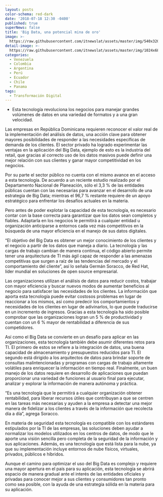 ```yaml
---
layout: posts
color-schema: red-dark
date: '2018-07-18 12:30 -0400'
published: true
superNews: false
title: 'Big Data, una potencial mina de oro'
image: >-
  https://raw.githubusercontent.com/itnewslat/assets/master/img/540x320/Big-Data-p.jpg
detail-image: >-
  https://raw.githubusercontent.com/itnewslat/assets/master/img/1024x680/Big-Data-g.jpg
categories:
  - Venezuela
  - Colombia
  - Argentina
  - Perú
  - Ecuador
  - Chile
  - Panama
tags:
  - Transformación Digital
---
```


- Esta tecnología revoluciona los negocios para manejar grandes volúmenes de datos en una variedad de formatos y a una gran velocidad.

Las empresas en República Dominicana requieren reconocer el valor real de la implementación del análisis de datos, una acción clave para obtener mayores posibilidades de responder a las necesidades específicas de demanda de los clientes. El sector privado ha logrado experimentar las ventajas en la aplicación del Big Data, ejemplo de esto es la industria del retail, que gracias al correcto uso de los datos masivos puede definir una mejor relación con sus clientes y ganar mayor competitividad en los negocios.

Por su parte el sector público no cuenta con el mismo avance en el acceso a esta tecnología. De acuerdo a un reciente estudio realizado por el Departamento Nacional de Planeación, sólo el 3,3 % de las entidades públicas cuentan con las necesarias para avanzar en el desarrollo de una estrategia de Big Data; mientras el 96,7 % restante requiere de un apoyo estratégico para enfrentar los desafíos actuales en la materia. 

Pero antes de poder explotar la capacidad de esta tecnología, es necesario contar con la base correcta para garantizar que los datos sean completos y fiables. Adaptarla en los negocios le permitirá a cualquier entidad u organización anticiparse a entornos cada vez más competitivos en la búsqueda de una mayor eficiencia en el manejo de sus datos digitales.

“El objetivo del Big Data es obtener un mejor conocimiento de los clientes y el negocio a partir de los datos que maneja a diario. La tecnología y las cargas de trabajo cambian de manera continua, el código abierto permite tener una arquitectura de TI más ágil capaz de responder a las amenazas competitivas que surgen a raíz de las tendencias del mercado y el comportamiento del cliente”, así lo señala Germán Soracco, de Red Hat, líder mundial en soluciones de open source empresarial.

Las organizaciones utilizan el análisis de datos para reducir costos, trabajar con mayor eficiencia y buscar nuevos modos de aumentar beneficios al negocio para satisfacer las necesidades de los clientes. La información que aporta esta tecnología puede evitar costosos problemas en lugar de reaccionar a los mismos, así como predecir los comportamientos y necesidades de los clientes en lugar de adivinarlos, lo que puede traducirse en un incremento de ingresos. Gracias a esta tecnología ha sido posible comprobar que las organizaciones logran un 5 % de productividad y cuentan con un 6 % mayor de rentabilidad a diferencia de sus competidores.

Así como el Big Data se convierte en un desafío para aplicar en las organizaciones, esta tecnología también debe asumir diferentes retos para TI. El primero de estos se refiere a la integración de datos, una buena capacidad de almacenamiento y presupuestos reducidos para TI. El segundo está dirigido a los arquitectos de datos para brindar soporte de consultas malintencionadas y programas con cargas de trabajo altamente volátiles para enriquecer la información en tiempo real. Finalmente, un buen manejo de los datos requiere en desarrollo de aplicaciones que puedan proporcionar una variedad de funciones al usuario final para ejecutar, analizar y explorar la información de manera autónoma y práctica.

“Es una tecnología que le permitirá a cualquier organización obtener rentabilidad, para liberar recursos útiles que contribuyan a que se centren en las tareas más necesarias y ayuden a la empresa a detectar una mejor manera de fidelizar a los clientes a través de la información que recolecta día a día”, agrega Soracco.
  
En materia de seguridad esta tecnología es compatible con los estándares estipulados por la TI de las empresas, las soluciones deben ayudar a normalizar los modelos utilizados en los centros de datos, de modo que le aporte una visión sencilla pero completa de la seguridad de la información y sus aplicaciones. Además, es una tecnología que está lista para la nube, ya que su implementación incluye entornos de nube físicos, virtuales, privados, públicos e híbridos. 

Aunque el camino para optimizar el uso del Big Data es complejo y requiere una mayor apertura en el país para su aplicación, esta tecnología se abrirá espacio de manera gradual ante el interés de las entidades oficiales y privadas para conocer mejor a sus clientes y consumidores tan pronto como sea posible, con la ayuda de una estrategia sólida en la materia para su aplicación. 
